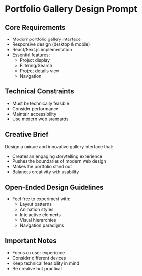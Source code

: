 # Portfolio Gallery Design Prompt

## Core Requirements
- Modern portfolio gallery interface
- Responsive design (desktop & mobile)
- React/Next.js implementation
- Essential features:
  - Project display
  - Filtering/Search
  - Project details view
  - Navigation

## Technical Constraints
- Must be technically feasible
- Consider performance
- Maintain accessibility
- Use modern web standards

## Creative Brief
Design a unique and innovative gallery interface that:
- Creates an engaging storytelling experience
- Pushes the boundaries of modern web design
- Makes the portfolio stand out
- Balances creativity with usability

## Open-Ended Design Guidelines
- Feel free to experiment with:
  - Layout patterns
  - Animation styles
  - Interactive elements
  - Visual hierarchies
  - Navigation paradigms

## Important Notes
- Focus on user experience
- Consider different devices
- Keep technical feasibility in mind
- Be creative but practical
